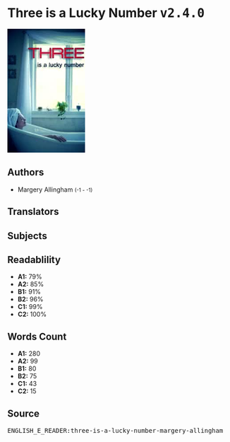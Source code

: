 # Three is a Lucky Number <kbd>v2.4.0</kbd>

![](./cover.medium.jpg "")

## Authors


 - Margery Allingham <small>(-1 - -1)</small>

## Translators



## Subjects



## Readablility


 - **A1:** 79%
 - **A2:** 85%
 - **B1:** 91%
 - **B2:** 96%
 - **C1:** 99%
 - **C2:** 100%

## Words Count


 - **A1:** 280
 - **A2:** 99
 - **B1:** 80
 - **B2:** 75
 - **C1:** 43
 - **C2:** 15

## Source


<kbd>ENGLISH_E_READER:three-is-a-lucky-number-margery-allingham</kbd>
